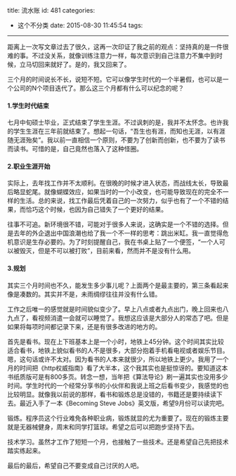 title: 流水账
id: 481
categories:
  - 这个不分类
date: 2015-08-30 11:45:54
tags:
---

距离上一次写文章过去了很久，这再一次印证了我之前的观点：坚持真的是一件很难的事。不过没关系，就像训练注意力一样，每次意识到自己注意力不集中到时候，立马切回来就好了。是的，我又回来了。

三个月的时间说长不长，说短不短。它可以像学生时代的一个半暑假，也可以是一个公司的N个项目迭代了。那么这三个月都有什么可以纪念的呢？

<!--more-->

#### 1.学生时代结束

七月中旬硕士毕业，正式结束了学生生涯。不过讽刺的是，我并不太怀念。也许我的学生生涯在三年前就结束了。想起一句话，“吾生也有涯，而知也无涯，以有涯随无涯殆矣”。我以前一直相信一个原则，不要为了创新而创新，也不要为了读书而读书。可惜的是，自己竟然也落入了这种怪圈。

#### 2.职业生涯开始

实际上，去年找工作并不太顺利。在很晚的时候才进入状态，而战线太长，导致最后略显蛇尾。就像蝴蝶效应，如果当时的一个小改变，也可能导致现在的完全不一样的生活。总的来说，找工作最后凭着自己的一次努力，似乎也有了一个不错的结果，而恰巧这个时候，也因为自己错失了一个更好的结果。

往事不可追。新环境很不错，可能对于很多人来说，这确实是一个不错的选择。但是去年的外企退出中国浪潮也给了我一个不一样的思考：跳出米缸。我一直觉得危机意识是生存必要的。为了时刻提醒自己，我在书桌上贴了一个便签，“一个人可以被毁灭，但是不可以被打败”，目前来看，然而并不是没有什么用。

#### 3.规划

其实三个月时间也不久，能发生多少事儿呢？上面两个是最主要的，第三条看起来像是凑数的。其实并不是，未雨绸缪往往并没有什么错。

工作之后唯一的感觉就是时间貌似变少了。早上八点或者九点出门，晚上回来也八九点了，看视频消遣一会就可以睡觉了。我想这应该是大部分人的常态了吧。但是如果将每项时间都记录下来，还是有很多改进的地方的。

首先是看书。现在上下班基本上是一个小时，地铁上45分钟。这个时间其实比较适合看书，地铁上貌似看书的人不是很多，大部分抱着手机看电视或者娱乐节目。嗯，这句话或许不太对。因为看书的人本来就很少，所以地铁上更少。我用了一个月的时间把《http权威指南》看了大半本，这个我其实也是挺惊讶的。要知道这本书纸质版可是有800多页。转念一想，当年把《算法导论》刷一遍其实也没用多少时间。学生时代的一个经常分享书的小伙伴和我说上班之后看书变少，我感觉的也比较明显。就像我以前说的那样，看书和锻炼总是没错的，书籍还是要持续读下去。最近入手了一本《Becoming Steve Jobs》英文版，希望9月份可以读完吧。

锻炼。程序员这个行业难免各种职业病，锻炼就显的尤为重要了。现在的锻炼主要就是无器械健身，周末和同学打篮球。希望之后可以把跑步坚持下去。

技术学习。虽然才工作了短短一个月，也接触了一些技术。还是希望自己先把技术踏实练起来。

最后的最后，希望自己不要变成自己讨厌的人吧。

&nbsp;